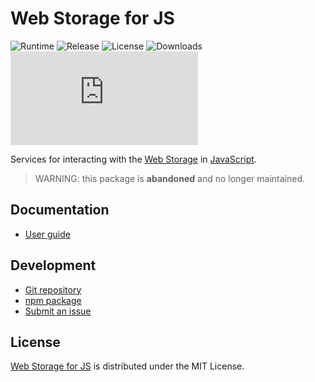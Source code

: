 # Web Storage for JS
![Runtime](https://badgen.net/npm/node/@cedx/webstorage) ![Release](https://badgen.net/npm/v/@cedx/webstorage) ![License](https://badgen.net/npm/license/@cedx/webstorage) ![Downloads](https://badgen.net/npm/dt/@cedx/webstorage) ![Coverage](https://badgen.net/coveralls/c/github/cedx/webstorage.js)

Services for interacting with the [Web Storage](https://developer.mozilla.org/en-US/docs/Web/API/Storage)
in [JavaScript](https://developer.mozilla.org/en-US/docs/Web/JavaScript).

> WARNING: this package is **abandoned** and no longer maintained.

## Documentation
- [User guide](https://github.com/cedx/webstorage.js/wiki)

## Development
- [Git repository](https://github.com/cedx/webstorage.js)
- [npm package](https://www.npmjs.com/package/@cedx/webstorage)
- [Submit an issue](https://github.com/cedx/webstorage.js/issues)

## License
[Web Storage for JS](https://github.com/cedx/webstorage.js) is distributed under the MIT License.
